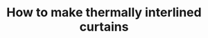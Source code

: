 ---
layout: link
link_url: https://www.nationaltrust.org.uk/features/how-to-make-thermal-curtains
title: How to make thermally interlined curtains
source: National Trust
card: Add close-fitting thermal curtains or blinds
petal: 
task: 
---